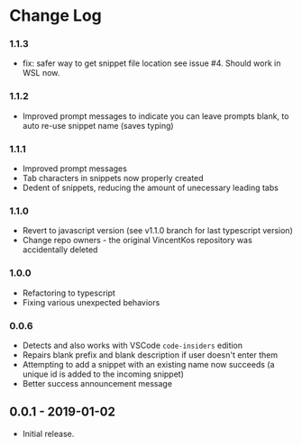 # Change Log

### 1.1.3

- fix: safer way to get snippet file location see issue #4. Should work in WSL now.
  
### 1.1.2

- Improved prompt messages to indicate you can leave prompts blank, to auto re-use snippet name (saves typing)
  
### 1.1.1

- Improved prompt messages
- Tab characters in snippets now properly created
- Dedent of snippets, reducing the amount of unecessary leading tabs

### 1.1.0

- Revert to javascript version (see v1.1.0 branch for last typescript version)
- Change repo owners - the original VincentKos repository was accidentally deleted

### 1.0.0
- Refactoring to typescript
- Fixing various unexpected behaviors

### 0.0.6

- Detects and also works with VSCode `code-insiders` edition
- Repairs blank prefix and blank description if user doesn't enter them
- Attempting to add a snippet with an existing name now succeeds (a unique id is added to the incoming snippet)
- Better success announcement message
  
## 0.0.1 - 2019-01-02
 - Initial release.